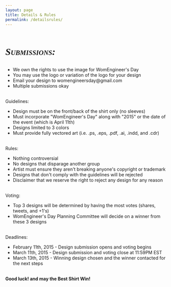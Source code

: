 ```yaml
---
layout: page
title: Details & Rules
permalink: /detailsrules/
---
```


</br>
<p style="font:italic small-caps bold 30px georgia,garamond,serif;">
<b>Submissions:</b>
</p>
<ul>
<li> We own the rights to use the image for WomEngineer's Day </li>
<li> You may use the logo or variation of the logo for your design </li>
<li> Email your design to womengineersday@gmail.com </li>
<li> Multiple submissions okay </li>
</ul>
</br>
Guidelines:
<ul>
<li> Design must be on the front/back of the shirt only (no sleeves) </li>
<li> Must incorporate "WomEngineer's Day" along with "2015" or the date of the event (which is April 11th) </li>
<li> Designs limited to 3 colors </li>
<li> Must provide fully vectored art (i.e. .ps, .eps, .pdf, .ai, .indd, and .cdr) </li>
</ul>
</br>
Rules:
<ul>
<li> Nothing controversial </li>
<li> No designs that disparage another group </li>
<li> Artist must ensure they aren't breaking anyone's copyright or trademark </li>
<li> Designs that don't comply with the guidelines will be rejected </li>
<li> Disclaimer that we reserve the right to reject any design for any reason </li>
</ul>
</br>
Voting:
<ul>
<li> Top 3 designs will be determined by having the most votes (shares, tweets, and +1's) </li>
<li> WomEngineer's Day Planning Committee will decide on a winner from these 3 designs </li>
</ul>
</br>
Deadlines:
<ul>
<li> February 11th, 2015 - Design submission opens and voting begins </li>
<li> March 11th, 2015 - Design submission and voting close at 11:59PM EST </li>
<li> March 13th, 2015 - Winning design chosen and the winner contacted for the next steps </li>
</ul>
</br>
<b> Good luck! and may the Best Shirt Win! </b>
